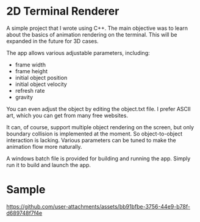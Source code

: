# 2D Terminal Renderer

A simple project that I wrote using C++. The main objective was to learn about the basics of animation rendering on the terminal. This will be expanded in the future for 3D cases.

The app allows various adjustable parameters, including:

- frame width
- frame height
- initial object position
- initial object velocity
- refresh rate
- gravity

You can even adjust the object by editing the object.txt file. I prefer ASCII art, which you can get from many free websites.

It can, of course, support multiple object rendering on the screen, but only boundary collision is implemented at the moment. So object-to-object interaction is lacking. Various parameters can be tuned to make the animation flow more naturally.

A windows batch file is provided for building and running the app. Simply run it to build and launch the app.

# Sample

https://github.com/user-attachments/assets/bb91bfbe-3756-44e9-b78f-d689748f7f4e
